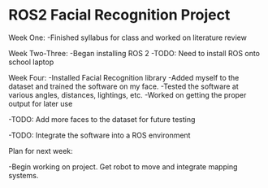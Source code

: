 # ROS2 Facial Recognition Project
Week One: 
  -Finished syllabus for class and worked on literature review
  
 Week Two-Three:
  -Began installing ROS 2 
    -TODO: Need to install ROS onto school laptop
    
 Week Four: 
 -Installed Facial Recognition library
 -Added myself to the dataset and trained the software on my face.
 -Tested the software at various angles, distances, lightings, etc. 
 -Worked on getting the proper output for later use
 
 -TODO: Add more faces to the dataset for future testing
 
 -TODO: Integrate the software into a ROS environment
 
 Plan for next week:
  
 -Begin working on project. Get robot to move and integrate mapping systems. 
 
   
